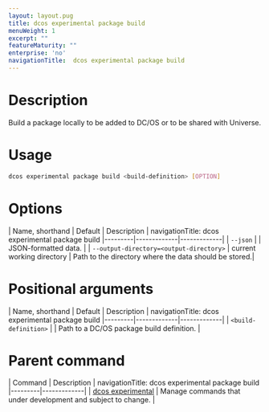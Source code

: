 ```yaml
---
layout: layout.pug
title: dcos experimental package build
menuWeight: 1
excerpt: ""
featureMaturity: ""
enterprise: 'no'
navigationTitle:  dcos experimental package build
---
```


<!-- This source repo for this topic is https://github.com/dcos/dcos-docs -->

    
# Description
Build a package locally to be added to DC/OS or to be shared with Universe.

# Usage

```bash
dcos experimental package build <build-definition> [OPTION]
```

# Options

| Name, shorthand | Default | Description |
navigationTitle:  dcos experimental package build
|---------|-------------|-------------|
| `--json`   |             |  JSON-formatted data. |
| `--output-directory=<output-directory>`   | current working directory | Path to the directory where the data should be stored.|
    
# Positional arguments

| Name, shorthand | Default | Description |
navigationTitle:  dcos experimental package build
|---------|-------------|-------------|
| `<build-definition>`   |             |  Path to a DC/OS package build definition. |

# Parent command

| Command | Description |
navigationTitle:  dcos experimental package build
|---------|-------------|
| [dcos experimental](/1.9/cli/command-reference/dcos-experimental/)   |  Manage commands that under development and subject to change. |     
